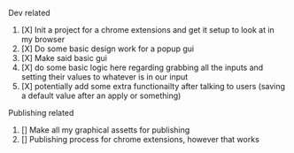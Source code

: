 Dev related
1. [X] Init a project for a chrome extensions and get it setup to look at in my browser
1. [X] Do some basic design work for a popup gui
1. [X] Make said basic gui
1. [X] do some basic logic here regarding grabbing all the inputs and setting their values to whatever is in our input
1. [X] potentially add some extra functionailty after talking to users (saving a default value after an apply or something)

Publishing related
1. [] Make all my graphical assetts for publishing
1. [] Publishing process for chrome extensions, however that works

